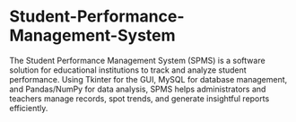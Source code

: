 # Student-Performance-Management-System
The Student Performance Management System (SPMS) is a software solution for educational institutions to track and analyze student performance. Using Tkinter for the GUI, MySQL for database management, and Pandas/NumPy for data analysis, SPMS helps administrators and teachers manage records, spot trends, and generate insightful reports efficiently.
